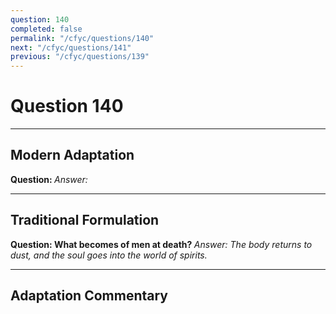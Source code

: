 ```yaml
---
question: 140
completed: false
permalink: "/cfyc/questions/140"
next: "/cfyc/questions/141"
previous: "/cfyc/questions/139"
---
```

# Question 140
---
## Modern Adaptation
<strong>
    Question:
</strong>

<em>
    Answer:
</em>

---
## Traditional Formulation
<strong>
    Question: What becomes of men at death?
</strong>

<em>
    Answer: The body returns to dust, and the soul goes into the world of spirits.
</em>

---
## Adaptation Commentary
